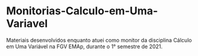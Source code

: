 # Monitorias-Calculo-em-Uma-Variavel
Materiais desenvolvidos enquanto atuei como monitor da disciplina Cálculo em Uma Variável na FGV EMAp, durante o 1° semestre de 2021.
